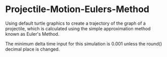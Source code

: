 # Projectile-Motion-Eulers-Method
Using default turtle graphics to create a trajectory of the graph of a projectile, which is calculated using the simple approximation method known as Euler's Method. 

The minimum delta time input for this simulation is 0.001 unless the round() decimal place is changed. 
